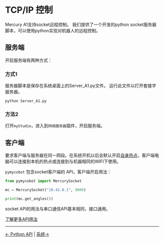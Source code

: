 # TCP/IP 控制

Mercury A1支持socket远程控制。 我们提供了一个开发的python socket服务器脚本，可以使用python实现对机器人的远程控制。

## 服务端

开启服务端有两种方式：

### 方式1

服务器脚本是保存在系统桌面上的Server_A1.py文件。 运行此文件以打开套接字服务器。

```shell
python Server_A1.py
```


### 方法2

打开`myStudio`，进入到`网络服务器`插件，开启服务端。

## 客户端

要求客户端与服务器在同一网段。在系统开机以后会默认开启[自身热点](../../5-BasicApplication/5.1-SystemUsageInstructions/5.1-SystemUsageInstructions.md#513-vnc)，客户端电脑可以连接到本机的热点或连接到与机器相同的WIFI下使用。

`pymycobot` 包含socket客户端的 API。客户端开启用法：

```python
from pymycobot import MercurySocket

mc = MercurySocket("10.42.0.1", 9000)

print(mc.get_angles())
```

socket API的用法与串口通信API基本相同，接口通用。 

[了解更多API用法](./6.1.2-ApplicationBasePython_cn.md)

----
[← Python API](./6.1.2-ApplicationBasePython.md) | [系统→](./5.1-SystemUsageInstructions/5.1-SystemUsageInstructions.md)